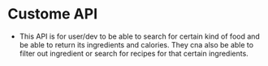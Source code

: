 # Custome API
* This API is for user/dev to be able to search for certain kind of food and be able to return its ingredients and calories. They cna also be able to filter out ingredient or search for recipes for that certain ingredients.